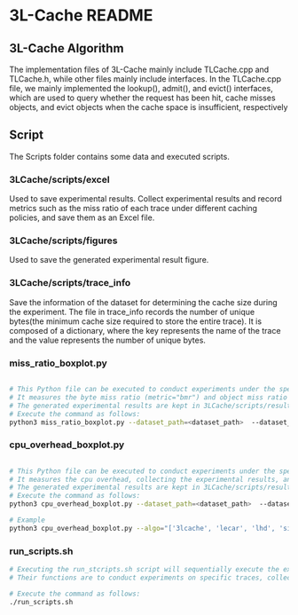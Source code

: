 
# 3L-Cache README

## 3L-Cache Algorithm
The implementation files of 3L-Cache mainly include TLCache.cpp and TLCache.h, while other files mainly include interfaces.
In the TLCache.cpp file, we mainly implemented the lookup(), admit(), and evict() interfaces, which are used to query whether the request has been hit, cache misses objects, and evict objects when the cache space is insufficient, respectively

## Script
The Scripts folder contains some data and executed scripts.

### 3LCache/scripts/excel
Used to save experimental results. 
Collect experimental results and record metrics such as the miss ratio of each trace under different caching policies, and save them as an Excel file.

### 3LCache/scripts/figures
Used to save the generated experimental result figure.


### 3LCache/scripts/trace_info
Save the information of the dataset for determining the cache size during the experiment. The file in trace_info records the number of unique bytes(the minimum cache size required to store the entire trace). It is composed of a dictionary, where the key represents the name of the trace and the value represents the number of unique bytes.

### miss_ratio_boxplot.py
```bash

# This Python file can be executed to conduct experiments under the specified folder's traces (dataset_path), cache size (dataset_info), and eviction policy (eviction_algo).
# It measures the byte miss ratio (metric="bmr") and object miss ratio (metric="omr"), collecting the experimental results, and drawing a box plot.
# The generated experimental results are kept in 3LCache/scripts/result, and corresponding boxplots are generated in the figures folder.
# Execute the command as follows:
python3 miss_ratio_boxplot.py --dataset_path=<dataset_path>  --dataset_info=<dataset_info> --algo=<eviction_algo> --metric=<metric>
```

### cpu_overhead_boxplot.py
```bash

# This Python file can be executed to conduct experiments under the specified folder's traces (dataset_path), cache size (dataset_info), and eviction policy (eviction_algo).
# It measures the cpu overhead, collecting the experimental results, and drawing a box plot.
# The generated experimental results are kept in 3LCache/scripts/result, and corresponding boxplots are generated in the figures folder.
# Execute the command as follows:
python3 cpu_overhead_boxplot.py --dataset_path=<dataset_path>  --dataset_info=<dataset_info> --algo=<eviction_algo>

# Example
python3 cpu_overhead_boxplot.py --algo="['3lcache', 'lecar', 'lhd', 'sieve', 'cacheus', 'gdsf', 'tinylfu', 's3fifo', 'lru','arc']" --dataset_path="../../data/" --dataset_info="./trace_info/dataset_info.txt"
```

### run_scripts.sh
```bash
# Executing the run_stcripts.sh script will sequentially execute the executors_libcachesim.py, libcachesim_result_collect.py, and draw_figure.py files in the current folder. 
# Their functions are to conduct experiments on specific traces, collect experimental results, and convert them into box plots.

# Execute the command as follows:
./run_scripts.sh
```